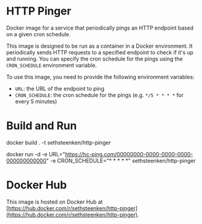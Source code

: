 # HTTP Pinger

Docker image for a service that periodically pings an HTTP endpoint based on a given cron schedule.

This image is designed to be run as a container in a Docker environment. It periodically sends HTTP requests to a specified endpoint to check if it's up and running. You can specify the cron schedule for the pings using the `CRON_SCHEDULE` environment variable.

To use this image, you need to provide the following environment variables:

- `URL`: the URL of the endpoint to ping
- `CRON_SCHEDULE`: the cron schedule for the pings (e.g. `*/5 * * * *` for every 5 minutes)

# Build and Run
docker build . -t sethsteenken/http-pinger

docker run -d -e URL="https://hc-ping.com/00000000-0000-0000-0000-000000000000" -e CRON_SCHEDULE="* * * * *" sethsteenken/http-pinger 

# Docker Hub

This image is hosted on Docker Hub at [https://hub.docker.com/r/sethsteenken/http-pinger](https://hub.docker.com/r/sethsteenken/http-pinger).
